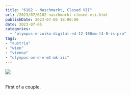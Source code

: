 ```yaml
---
title: "6102 - Naschmarkt, Closed VII"
url: /2023/07/6102-naschmarkt-closed-vii.html
publishDate: 2023-07-05 18:00:00
date: 2023-07-05
categories:
  - "olympus-m-zuiko-digital-ed-12-100mm-f4-0-is-pro"
tags:
- "austria"
- "wien"
- "vienna"
- "olympus-om-d-e-m1-mk-iii"
---
```

<div class="container">
<div class="center"><a target="_blank" href="https://d25zfm9zpd7gm5.cloudfront.net/1200x1200/2020/20200308_124551_lr.jpg"><img class="webfeedsFeaturedVisual" src="https://d25zfm9zpd7gm5.cloudfront.net/0600x0600/2020/20200308_124551_lr.jpg" /></a></div>
</div>
<br />

First of a couple.
